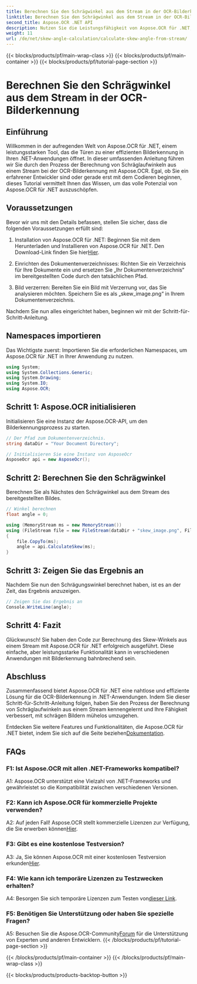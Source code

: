 ```yaml
---
title: Berechnen Sie den Schrägwinkel aus dem Stream in der OCR-Bilderkennung
linktitle: Berechnen Sie den Schrägwinkel aus dem Stream in der OCR-Bilderkennung
second_title: Aspose.OCR .NET API
description: Nutzen Sie die Leistungsfähigkeit von Aspose.OCR für .NET, einer robusten Lösung für die Bilderkennung. Erfahren Sie, wie Sie Schräglaufwinkel mühelos berechnen.
weight: 11
url: /de/net/skew-angle-calculation/calculate-skew-angle-from-stream/
---
```


{{< blocks/products/pf/main-wrap-class >}}
{{< blocks/products/pf/main-container >}}
{{< blocks/products/pf/tutorial-page-section >}}

# Berechnen Sie den Schrägwinkel aus dem Stream in der OCR-Bilderkennung

## Einführung

Willkommen in der aufregenden Welt von Aspose.OCR für .NET, einem leistungsstarken Tool, das die Türen zu einer effizienten Bilderkennung in Ihren .NET-Anwendungen öffnet. In dieser umfassenden Anleitung führen wir Sie durch den Prozess der Berechnung von Schräglaufwinkeln aus einem Stream bei der OCR-Bilderkennung mit Aspose.OCR. Egal, ob Sie ein erfahrener Entwickler sind oder gerade erst mit dem Codieren beginnen, dieses Tutorial vermittelt Ihnen das Wissen, um das volle Potenzial von Aspose.OCR für .NET auszuschöpfen.

## Voraussetzungen

Bevor wir uns mit den Details befassen, stellen Sie sicher, dass die folgenden Voraussetzungen erfüllt sind:

1.  Installation von Aspose.OCR für .NET: Beginnen Sie mit dem Herunterladen und Installieren von Aspose.OCR für .NET. Den Download-Link finden Sie hier[Hier](https://releases.aspose.com/ocr/net/).

2. Einrichten des Dokumentenverzeichnisses: Richten Sie ein Verzeichnis für Ihre Dokumente ein und ersetzen Sie „Ihr Dokumentenverzeichnis“ im bereitgestellten Code durch den tatsächlichen Pfad.

3. Bild verzerren: Bereiten Sie ein Bild mit Verzerrung vor, das Sie analysieren möchten. Speichern Sie es als „skew_image.png“ in Ihrem Dokumentenverzeichnis.

Nachdem Sie nun alles eingerichtet haben, beginnen wir mit der Schritt-für-Schritt-Anleitung.

## Namespaces importieren

Das Wichtigste zuerst: Importieren Sie die erforderlichen Namespaces, um Aspose.OCR für .NET in Ihrer Anwendung zu nutzen.

```csharp
using System;
using System.Collections.Generic;
using System.Drawing;
using System.IO;
using Aspose.OCR;
```

## Schritt 1: Aspose.OCR initialisieren

Initialisieren Sie eine Instanz der Aspose.OCR-API, um den Bilderkennungsprozess zu starten.

```csharp
// Der Pfad zum Dokumentenverzeichnis.
string dataDir = "Your Document Directory";

// Initialisieren Sie eine Instanz von AsposeOcr
AsposeOcr api = new AsposeOcr();
```

## Schritt 2: Berechnen Sie den Schrägwinkel

Berechnen Sie als Nächstes den Schrägwinkel aus dem Stream des bereitgestellten Bildes.

```csharp
// Winkel berechnen
float angle = 0;

using (MemoryStream ms = new MemoryStream())
using (FileStream file = new FileStream(dataDir + "skew_image.png", FileMode.Open, FileAccess.Read))
{
    file.CopyTo(ms);
    angle = api.CalculateSkew(ms);
}
```

## Schritt 3: Zeigen Sie das Ergebnis an

Nachdem Sie nun den Schrägungswinkel berechnet haben, ist es an der Zeit, das Ergebnis anzuzeigen.

```csharp
// Zeigen Sie das Ergebnis an
Console.WriteLine(angle);
```

## Schritt 4: Fazit

Glückwunsch! Sie haben den Code zur Berechnung des Skew-Winkels aus einem Stream mit Aspose.OCR für .NET erfolgreich ausgeführt. Diese einfache, aber leistungsstarke Funktionalität kann in verschiedenen Anwendungen mit Bilderkennung bahnbrechend sein.

## Abschluss

Zusammenfassend bietet Aspose.OCR für .NET eine nahtlose und effiziente Lösung für die OCR-Bilderkennung in .NET-Anwendungen. Indem Sie dieser Schritt-für-Schritt-Anleitung folgen, haben Sie den Prozess der Berechnung von Schräglaufwinkeln aus einem Stream kennengelernt und Ihre Fähigkeit verbessert, mit schrägen Bildern mühelos umzugehen.

 Entdecken Sie weitere Features und Funktionalitäten, die Aspose.OCR für .NET bietet, indem Sie sich auf die Seite beziehen[Dokumentation](https://reference.aspose.com/ocr/net/).

## FAQs

### F1: Ist Aspose.OCR mit allen .NET-Frameworks kompatibel?

A1: Aspose.OCR unterstützt eine Vielzahl von .NET-Frameworks und gewährleistet so die Kompatibilität zwischen verschiedenen Versionen.

### F2: Kann ich Aspose.OCR für kommerzielle Projekte verwenden?

 A2: Auf jeden Fall! Aspose.OCR stellt kommerzielle Lizenzen zur Verfügung, die Sie erwerben können[Hier](https://purchase.aspose.com/buy).

### F3: Gibt es eine kostenlose Testversion?

 A3: Ja, Sie können Aspose.OCR mit einer kostenlosen Testversion erkunden[Hier](https://releases.aspose.com/).

### F4: Wie kann ich temporäre Lizenzen zu Testzwecken erhalten?

 A4: Besorgen Sie sich temporäre Lizenzen zum Testen von[dieser Link](https://purchase.aspose.com/temporary-license/).

### F5: Benötigen Sie Unterstützung oder haben Sie spezielle Fragen?

 A5: Besuchen Sie die Aspose.OCR-Community[Forum](https://forum.aspose.com/c/ocr/16) für die Unterstützung von Experten und anderen Entwicklern.
{{< /blocks/products/pf/tutorial-page-section >}}

{{< /blocks/products/pf/main-container >}}
{{< /blocks/products/pf/main-wrap-class >}}

{{< blocks/products/products-backtop-button >}}
